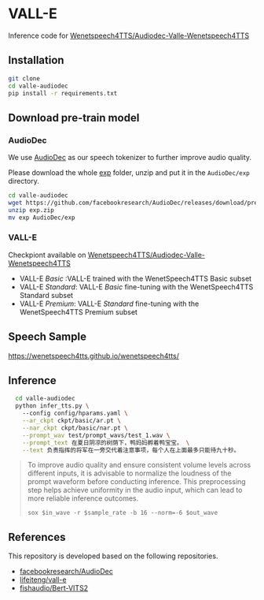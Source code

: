 # VALL-E 

Inference code for [Wenetspeech4TTS/Audiodec-Valle-Wenetspeech4TTS](https://huggingface.co/Wenetspeech4TTS/Audiodec-Valle-Wenetspeech4TTS)

## Installation

  ``` bash
  git clone 
  cd valle-audiodec
  pip install -r requirements.txt
  ```

## Download pre-train model
### AudioDec
We use [AudioDec](https://github.com/facebookresearch/AudioDec/) as our speech tokenizer to further improve audio quality.

Please download the whole [exp](https://github.com/facebookresearch/AudioDec/releases/download/pretrain_models_v02/exp.zip) folder, unzip and put it in the `AudioDec/exp` directory.

```bash
cd valle-audiodec
wget https://github.com/facebookresearch/AudioDec/releases/download/pretrain_models_v02/exp.zip
unzip exp.zip
mv exp AudioDec/exp
```

### VALL-E
  Checkpiont available on [Wenetspeech4TTS/Audiodec-Valle-Wenetspeech4TTS](https://huggingface.co/Wenetspeech4TTS/Audiodec-Valle-Wenetspeech4TTS)

- VALL-E *Basic* :VALL-E trained with the WenetSpeech4TTS Basic subset
- VALL-E *Standard*: VALL-E *Basic* fine-tuning with the WenetSpeech4TTS Standard subset
- VALL-E *Premium*: VALL-E *Standard* fine-tuning with the WenetSpeech4TTS Premium subset
## Speech Sample

https://wenetspeech4tts.github.io/wenetspeech4tts/

## Inference

``` bash
  cd valle-audiodec
  python infer_tts.py \ 
    --config config/hparams.yaml \
    --ar_ckpt ckpt/basic/ar.pt \
    --nar_ckpt ckpt/basic/nar.pt \
    --prompt_wav test/prompt_wavs/test_1.wav \
    --prompt_text 在夏日阴凉的树荫下，鸭妈妈孵着鸭宝宝。 \
    --text 负责指挥的将军在一旁交代着注意事项，每个人在上面最多只能待九十秒。
```

> To improve audio quality and ensure consistent volume levels across different inputs, it is advisable to normalize the loudness of the prompt waveform before conducting inference. This preprocessing step helps achieve uniformity in the audio input, which can lead to more reliable inference outcomes.
> ```
> sox $in_wave -r $sample_rate -b 16 --norm=-6 $out_wave
> ```

## References
This repository is developed based on the following repositories.

- [facebookresearch/AudioDec](https://github.com/facebookresearch/AudioDec)
- [lifeiteng/vall-e](https://github.com/lifeiteng/vall-e)
- [fishaudio/Bert-VITS2](https://github.com/fishaudio/Bert-VITS2)
